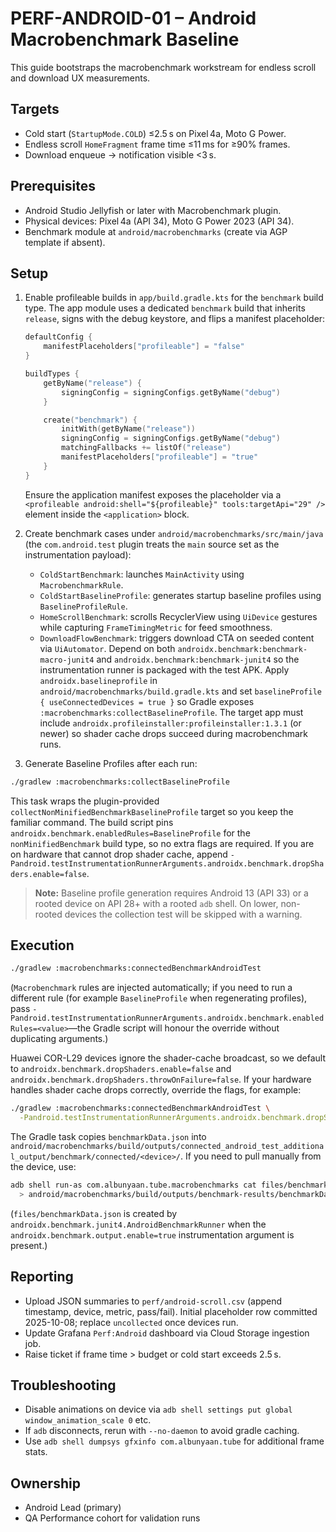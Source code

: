 # PERF-ANDROID-01 – Android Macrobenchmark Baseline

This guide bootstraps the macrobenchmark workstream for endless scroll and download UX measurements.

## Targets
- Cold start (`StartupMode.COLD`) ≤2.5 s on Pixel 4a, Moto G Power.
- Endless scroll `HomeFragment` frame time ≤11 ms for ≥90% frames.
- Download enqueue → notification visible <3 s.

## Prerequisites
- Android Studio Jellyfish or later with Macrobenchmark plugin.
- Physical devices: Pixel 4a (API 34), Moto G Power 2023 (API 34).
- Benchmark module at `android/macrobenchmarks` (create via AGP template if absent).

## Setup
1. Enable profileable builds in `app/build.gradle.kts` for the `benchmark` build type. The
   app module uses a dedicated `benchmark` build that inherits `release`, signs with the
   debug keystore, and flips a manifest placeholder:

   ```kotlin
   defaultConfig {
       manifestPlaceholders["profileable"] = "false"
   }

   buildTypes {
       getByName("release") {
           signingConfig = signingConfigs.getByName("debug")
       }

       create("benchmark") {
           initWith(getByName("release"))
           signingConfig = signingConfigs.getByName("debug")
           matchingFallbacks += listOf("release")
           manifestPlaceholders["profileable"] = "true"
       }
   }
   ```
   Ensure the application manifest exposes the placeholder via a
   `<profileable android:shell="${profileable}" tools:targetApi="29" />`
   element inside the `<application>` block.
2. Create benchmark cases under `android/macrobenchmarks/src/main/java` (the `com.android.test` plugin treats the `main` source set as the instrumentation payload):
   - `ColdStartBenchmark`: launches `MainActivity` using `MacrobenchmarkRule`.
   - `ColdStartBaselineProfile`: generates startup baseline profiles using `BaselineProfileRule`.
   - `HomeScrollBenchmark`: scrolls RecyclerView using `UiDevice` gestures while capturing
     `FrameTimingMetric` for feed smoothness.
   - `DownloadFlowBenchmark`: triggers download CTA on seeded content via `UiAutomator`.
   Depend on both `androidx.benchmark:benchmark-macro-junit4` and
   `androidx.benchmark:benchmark-junit4` so the instrumentation runner is packaged with the
   test APK. Apply `androidx.baselineprofile` in `android/macrobenchmarks/build.gradle.kts` and set
   `baselineProfile { useConnectedDevices = true }` so Gradle exposes
   `:macrobenchmarks:collectBaselineProfile`. The target app must include
   `androidx.profileinstaller:profileinstaller:1.3.1`
   (or newer) so shader cache drops succeed during macrobenchmark runs.
3. Generate Baseline Profiles after each run:
```bash
./gradlew :macrobenchmarks:collectBaselineProfile
```

This task wraps the plugin-provided `collectNonMinifiedBenchmarkBaselineProfile` target so you
keep the familiar command. The build script pins
`androidx.benchmark.enabledRules=BaselineProfile` for the `nonMinifiedBenchmark` build type, so no
extra flags are required. If you are on hardware that cannot drop shader cache, append
`-Pandroid.testInstrumentationRunnerArguments.androidx.benchmark.dropShaders.enable=false`.

> **Note:** Baseline profile generation requires Android 13 (API 33) or a rooted device on API 28+
> with a rooted `adb` shell. On lower, non-rooted devices the collection test will be skipped with
> a warning.

## Execution
```bash
./gradlew :macrobenchmarks:connectedBenchmarkAndroidTest
```

(`Macrobenchmark` rules are injected automatically; if you need to run a different rule (for
example `BaselineProfile` when regenerating profiles), pass
`-Pandroid.testInstrumentationRunnerArguments.androidx.benchmark.enabledRules=<value>`—the
Gradle script will honour the override without duplicating arguments.)

Huawei COR-L29 devices ignore the shader-cache broadcast, so we default to
`androidx.benchmark.dropShaders.enable=false` and
`androidx.benchmark.dropShaders.throwOnFailure=false`. If your hardware handles shader cache
drops correctly, override the flags, for example:

```bash
./gradlew :macrobenchmarks:connectedBenchmarkAndroidTest \
  -Pandroid.testInstrumentationRunnerArguments.androidx.benchmark.dropShaders.enable=true
```

The Gradle task copies `benchmarkData.json` into `android/macrobenchmarks/build/outputs/connected_android_test_additional_output/benchmark/connected/<device>/`. If you need to pull manually from the device, use:

```bash
adb shell run-as com.albunyaan.tube.macrobenchmarks cat files/benchmarkData.json \
  > android/macrobenchmarks/build/outputs/benchmark-results/benchmarkData.json
```

(`files/benchmarkData.json` is created by `androidx.benchmark.junit4.AndroidBenchmarkRunner` when the `androidx.benchmark.output.enable=true` instrumentation argument is present.)

## Reporting
- Upload JSON summaries to `perf/android-scroll.csv` (append timestamp, device, metric, pass/fail). Initial placeholder row committed 2025-10-08; replace `uncollected` once devices run.
- Update Grafana `Perf:Android` dashboard via Cloud Storage ingestion job.
- Raise ticket if frame time > budget or cold start exceeds 2.5 s.

## Troubleshooting
- Disable animations on device via `adb shell settings put global window_animation_scale 0` etc.
- If `adb` disconnects, rerun with `--no-daemon` to avoid gradle caching.
- Use `adb shell dumpsys gfxinfo com.albunyaan.tube` for additional frame stats.

## Ownership
- Android Lead (primary)
- QA Performance cohort for validation runs

